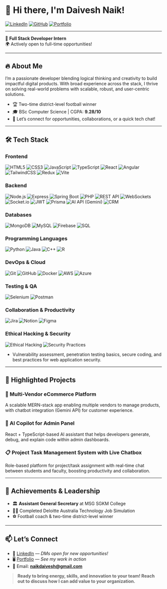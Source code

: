 # 👋 Hi there, I'm Daivesh Naik!

[![LinkedIn](https://img.shields.io/badge/LinkedIn-blue?style=for-the-badge&logo=linkedin&logoColor=white)](http://www.linkedin.com/in/daivesh-naik)
[![GitHub](https://img.shields.io/badge/GitHub-181717?style=for-the-badge&logo=github&logoColor=white)](https://github.com/DaiveshNaik)
[![Portfolio](https://img.shields.io/badge/Portfolio-FF5722?style=for-the-badge&logo=Firefox-Browser&logoColor=white)](https://daiveshnaik.github.io)

---

🚀 **Full Stack Developer Intern**  
🌍 Actively open to full-time opportunities!

---

## 🔥 About Me

I’m a passionate developer blending logical thinking and creativity to build impactful digital products. With broad experience across the stack, I thrive on solving real-world problems with scalable, robust, and user-centric solutions.

- 🏆 Two-time district-level football winner 
- 🎓 BSc Computer Science | CGPA: **9.28/10**
- 💬 Let’s connect for opportunities, collaborations, or a quick tech chat!

---

## 🛠️ Tech Stack

### **Frontend**
![HTML5](https://img.shields.io/badge/HTML5-E34F26?style=flat-square&logo=html5&logoColor=fff)
![CSS3](https://img.shields.io/badge/CSS3-1572B6?style=flat-square&logo=css3&logoColor=fff)
![JavaScript](https://img.shields.io/badge/JavaScript-F7DF1E?style=flat-square&logo=javascript&logoColor=222)
![TypeScript](https://img.shields.io/badge/TypeScript-007ACC?style=flat-square&logo=typescript&logoColor=fff)
![React](https://img.shields.io/badge/React-20232A?style=flat-square&logo=react)
![Angular](https://img.shields.io/badge/Angular-DD0031?style=flat-square&logo=angular&logoColor=fff)
![TailwindCSS](https://img.shields.io/badge/Tailwind_CSS-38B2AC?style=flat-square&logo=tailwind-css&logoColor=fff)
![Redux](https://img.shields.io/badge/Redux-764ABC?style=flat-square&logo=redux&logoColor=fff)
![Vite](https://img.shields.io/badge/Vite-646CFF?style=flat-square&logo=vite&logoColor=fff)

### **Backend**
![Node.js](https://img.shields.io/badge/Node.js-339933?style=flat-square&logo=node.js&logoColor=fff)
![Express](https://img.shields.io/badge/Express.js-000?style=flat-square&logo=express&logoColor=fff)
![Spring Boot](https://img.shields.io/badge/Spring_Boot-6DB33F?style=flat-square&logo=spring-boot&logoColor=fff)
![PHP](https://img.shields.io/badge/PHP-777BB4?style=flat-square&logo=php&logoColor=fff)
![REST API](https://img.shields.io/badge/REST--API-0052CC?style=flat-square&logo=rest&logoColor=fff)
![WebSockets](https://img.shields.io/badge/WebSockets-3F3F3F?style=flat-square&logo=websocket&logoColor=fff)
![Socket.io](https://img.shields.io/badge/Socket.io-010101?style=flat-square&logo=socket.io&logoColor=fff)
![JWT](https://img.shields.io/badge/JWT-000?style=flat-square&logo=json-web-tokens&logoColor=fff)
![Prisma](https://img.shields.io/badge/Prisma-2D3748?style=flat-square&logo=prisma&logoColor=fff)
![AI API (Gemini)](https://img.shields.io/badge/Gemini-0F9D58?style=flat-square&logo=google&logoColor=fff)
![CRM](https://img.shields.io/badge/CRM-1976D2?style=flat-square&logo=crm&logoColor=fff)

### **Databases**
![MongoDB](https://img.shields.io/badge/MongoDB-4EA94B?style=flat-square&logo=mongodb&logoColor=fff)
![MySQL](https://img.shields.io/badge/MySQL-4479A1?style=flat-square&logo=mysql&logoColor=fff)
![Firebase](https://img.shields.io/badge/Firebase-FFCA28?style=flat-square&logo=firebase&logoColor=fff)
![SQL](https://img.shields.io/badge/SQL-4479A1?style=flat-square&logo=database&logoColor=fff)

### **Programming Languages**
![Python](https://img.shields.io/badge/Python-3776AB?style=flat-square&logo=python&logoColor=fff)
![Java](https://img.shields.io/badge/Java-007396?style=flat-square&logo=java&logoColor=fff)
![C++](https://img.shields.io/badge/C++-00599C?style=flat-square&logo=c%2B%2B&logoColor=fff)
![R](https://img.shields.io/badge/R-276DC3?style=flat-square&logo=r&logoColor=fff)

### **DevOps & Cloud**
![Git](https://img.shields.io/badge/Git-F05032?style=flat-square&logo=git&logoColor=fff)
![GitHub](https://img.shields.io/badge/GitHub-181717?style=flat-square&logo=github&logoColor=fff)
![Docker](https://img.shields.io/badge/Docker-2496ED?style=flat-square&logo=docker&logoColor=fff)
![AWS](https://img.shields.io/badge/AWS-232F3E?style=flat-square&logo=amazon-aws&logoColor=fff)
![Azure](https://img.shields.io/badge/Azure-0078D4?style=flat-square&logo=microsoft-azure&logoColor=fff)

### **Testing & QA**
![Selenium](https://img.shields.io/badge/Selenium-43B02A?style=flat-square&logo=selenium&logoColor=fff)
![Postman](https://img.shields.io/badge/Postman-FF6C37?style=flat-square&logo=postman&logoColor=fff)

### **Collaboration & Productivity**
![Jira](https://img.shields.io/badge/Jira-0052CC?style=flat-square&logo=jira&logoColor=fff)
![Notion](https://img.shields.io/badge/Notion-000000?style=flat-square&logo=notion&logoColor=fff)
![Figma](https://img.shields.io/badge/Figma-F24E1E?style=flat-square&logo=figma&logoColor=fff)

### **Ethical Hacking & Security**
![Ethical Hacking](https://img.shields.io/badge/Ethical%20Hacking-222222?style=flat-square&logo=hack-the-box&logoColor=00B100)
![Security Practices](https://img.shields.io/badge/Security%20Practices-0277BD?style=flat-square&logo=security&logoColor=fff)
- Vulnerability assessment, penetration testing basics, secure coding, and best practices for web application security.

---

## 🚀 Highlighted Projects

### 🛒 Multi-Vendor eCommerce Platform
A scalable MERN-stack app enabling multiple vendors to manage products, with chatbot integration (Gemini API) for customer experience.

### 🤖 AI Copilot for Admin Panel
React + TypeScript-based AI assistant that helps developers generate, debug, and explain code within admin dashboards.

### 📋 Project Task Management System with Live Chatbox
Role-based platform for project/task assignment with real-time chat between students and faculty, boosting productivity and collaboration.

---

## 🏅 Achievements & Leadership

- 🏛️ **Assistant General Secretary** at MSG SGKM College
- 👨‍💻 Completed Deloitte Australia Technology Job Simulation
- ⚽ Football coach & two-time district-level winner

---

## 📫 Let’s Connect

- 💼 [LinkedIn](http://www.linkedin.com/in/daivesh-naik) — *DMs open for new opportunities!*
- 🖥️ [Portfolio](https://daiveshnaik.github.io) — *See my work in action*
- 📧 Email: **naikdaivesh@gmail.com**

> **Ready to bring energy, skills, and innovation to your team! Reach out to discuss how I can add value to your organization.**
